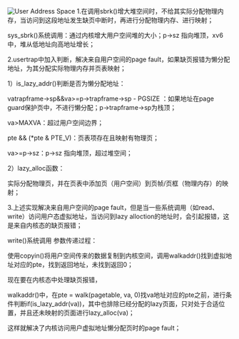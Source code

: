 ![User Address Space](https://blog.miigon.net/assets/img/mit6s081-lab10-useraddrspace.png)
1.在调用sbrk()增大堆空间时，不给其实际分配物理内存，当访问到这段地址发生缺页中断时，再进行分配物理内存、进行映射；

sys_sbrk()系统调用：通过内核增大用户空间堆的大小；p->sz 指向堆顶，xv6中，堆从低地址向高地址增长；

2.usertrap中加入判断，解决来自用户空间的page fault，如果缺页报错为懒分配地址，为其分配实际物理内存并页表映射；

1）is_lazy_addr()判断是否为懒分配地址：

va<p->trapframe->sp&&va>=p->trapframe->sp - PGSIZE ：如果地址在page guard保护页中，不进行懒分配；p->trapframe->sp为栈顶；

va>MAXVA：超过用户空间边界；

pte && (*pte & PTE_V)：页表项存在且映射有物理页；

va>=p->sz：p->sz 指向堆顶，超过堆空间；

2）lazy_alloc函数：

实际分配物理页，并在页表中添加页（用户空间）到页帧/页框（物理内存）的映射；

3.上述实现解决来自用户空间的page fault，但是当一些系统调用（如read、write）访问用户态虚拟地址，当访问到lazy alloction的地址时，会引起报错，这是来自内核态的缺页报错；

write()系统调用 参数传递过程：

使用copyin()将用户空间传来的数据复制到内核空间，调用walkaddr()找到虚拟地址对应的pte，找到返回地址，未找到返回0；

现在要在内核态中处理缺页报错，

walkaddr()中，在pte = walk(pagetable, va, 0)找va地址对应的pte之前，进行条件判断if(is_lazy_addr(va))，其中也排除已经分配的lazy页面，只对处于合适位置，并且还未映射的页面进行lazy_alloc(va)；

这样就解决了内核访问用户虚拟地址懒分配页时的page fault；
